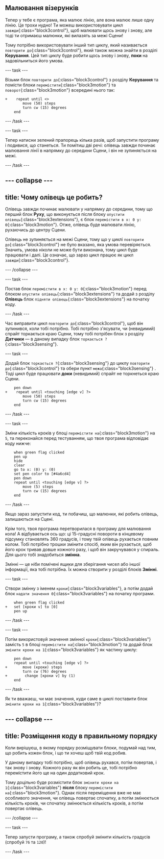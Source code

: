 ## Малювання візерунків

Тепер у тебе є програма, яка малює лінію, але вона малює лише одну лінію. Це трохи нудно! Ти можеш використовувати цикл `завжди`{:class="block3control"}, щоб малювати щось знову і знову, але тоді ти отримаєш малюнки, які вилазять за межі Сцени!

Тому потрібно використовувати інший тип циклу, який називається `повторити до`{:class="block3control"}, який також можна знайти в розділі **Керування**. Цей тип циклу буде робити щось знову і знову, **поки** на задовільниться його умова.

--- task ---

Візьми блок `повторити до`{:class="block3control"} з розділу **Керування** та помісти блоки `перемістити`{:class="block3motion"} та `поворот`{:class="block3motion"} всередині нього так:

```blocks3
+    repeat until <> 
        move (50) steps
        turn cw (15) degrees
    end
```

--- /task ---

--- task ---

Тепер натисни зелений прапорець кілька разів, щоб запустити програму і подивися, що станеться. Ти помітиш дві речі: олівець завжди починає малювання лінії в напрямку до середини Сцени, і він не зупиняється на межі.

--- /task ---

--- collapse ---
---
title: Чому олівець це робить?
---

Олівець завжди починає малювати у напрямку до середини, тому що перший блок **Руху**, що виконується після блоку `опустити олівець`{:class="block3extensions"}, є блок `перемістити в x: 0 y: 0`{:class="block3motion"}. Отже, олівець буде малювати лінію, рухаючись до центру Сцени.

Олівець не зупиняється на межі Сцени, тому що у циклі `повторити до`{:class="block3control"} не було вказано, яка умова перевіряється. Значить, умова ніколи не може бути виконана, тому цикл буде працювати і далі. Це означає, що зараз цикл працює як цикл `завжди`{:class="block3control"}.

--- /collapse ---

--- task ---

Постав блок `перемістити в x: 0 y: 0`{:class="block3motion"} перед блоком `опустити олівець`{:class="block3extensions"} та додай з розділу **Олівець** блок `підняти олівець`{:class="block3extensions"} на початку коду.

--- /task ---

Час виправити цикл `повторити до`{:class="block3control"}, щоб він зупинився, коли тобі потрібно. Тобі потрібно з'ясувати, чи (невидимий) спрайт торкається краю Сцени, тому тобі потрібен блок з розділу **Датчики** — в даному випадку блок `торкається ?`{:class="block3sensing"}.

--- task ---

Додай блок `торкається ?`{:class="block3sensing"} до циклу `повторити до`{:class="block3control"} та обери пункт `межа`{:class="block3sensing"} . Тоді цикл буде працювати **доки** (невидимий) спрайт не торкнеться краю Сцени.

```blocks3
    pen down
+    repeat until <touching [edge v] ?> 
        move (50) steps
        turn cw (15) degrees
    end
```

--- /task ---

--- task ---

Зміни кількість кроків у блоці `перемістити на`{:class="block3motion"} на `5`, та переконайся перед тестуванням, що твоя програма відповідає коду нижче:

```blocks3
    when green flag clicked
    pen up
    hide
    clear
    go to x: (0) y: (0)
    set pen color to [#4a6cd4]
    pen down
    repeat until <touching [edge v] ?> 
        move (5) steps
        turn cw (15) degrees
    end
```

--- /task ---

Якщо зараз запустити код, ти побачиш, що малюнки, які робить олівець, залишаються на Сцені.

Крім того, твоя програма перетворилася в програму для малювання кола! А відбувається ось що: ці 15-градусні повороти в кінцевому підсумку становлять 360 градусів, і тому твій олівець рухається повним колом. Тобі потрібно трошки змінити спосіб, яким він рухається, щоб його крок тривав довше кожного разу, і щоб він закручувався у спираль. Для цього тобі знадобиться **змінна**.

Змінні — це ніби помічені ящики для зберігання чисел або іншої інформації, яка тобі потрібна. Їх можна створити у розділі блоків **Змінні**.

--- task ---

Створи змінну з іменем `кроки`{:class="block3variables"}, а потім додай блок `надати значення 0`{:class="block3variables"} на початку програми.

```blocks3
    when green flag clicked
+   set [кроки v] to [0]
    pen up
```

--- /task ---

--- task ---

Потім використовуй значення змінної `кроки`{:class="block3variables"} замість `5` в блоці `перемістити на`{:class="block3motion"} та додай блок `змінити кроки на 1`{:class="block3variables"} як частину циклу:

```blocks3
    pen down
    repeat until <touching [edge v] ?> 
+       move (кроки) steps
        turn cw (76) degrees
+        change [кроки v] by (1)
    end
```

--- /task ---

Як ти вважаєш, чи має значення, куди саме в циклі поставити блок `змінити кроки на 1`{:class="block3variables"}?

--- collapse ---
---
title: Розміщення коду в правильному порядку
---

Коли вирішуєш, в якому порядку розміщувати блоки, подумай над тим, що робить кожен блок, і що ти хочеш щоб твій код робив.

У даному випадку тобі потрібно, щоб олівець рухався, потім повертав, і так знову і знову. Кожного разу як він робить це, тобі потрібно перемістити його ще на один додатковий крок.

Тому доцільно буде розмістити блок `змінити кроки на 1`{:class="block3variables"} **після** блоку `перемістити на`{:class="block3motion"}. Однак після переміщення вже не має особливого значення, чи олівець повертає спочатку, а потім змінюється кількість кроків, чи спочатку змінюється кількість кроків, а потім повертає олівець.

--- /collapse ---

--- task ---

Тепер запусти програму, а також спробуй змінити кількість градусів (спробуй `76` та `120`)!

--- /task ---